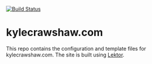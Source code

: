 [![Build Status](https://travis-ci.org/kylecrawshaw/kylecrawshaw.com.svg?branch=master)](https://travis-ci.org/kylecrawshaw/kylecrawshaw.com)
# kylecrawshaw.com

This repo contains the configuration and template files for kylecrawshaw.com. The
site is built using [Lektor](https://github.com/lektor/lektor).
